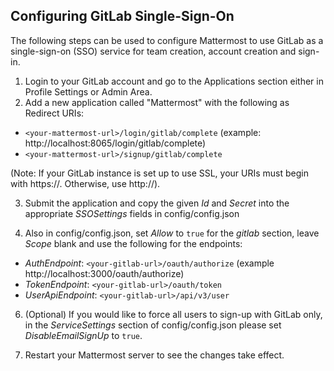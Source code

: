 ## Configuring GitLab Single-Sign-On

The following steps can be used to configure Mattermost to use GitLab as a single-sign-on (SSO) service for team creation, account creation and sign-in.

1. Login to your GitLab account and go to the Applications section either in Profile Settings or Admin Area.
2. Add a new application called "Mattermost" with the following as Redirect URIs:
  * `<your-mattermost-url>/login/gitlab/complete` (example: http://localhost:8065/login/gitlab/complete)
  * `<your-mattermost-url>/signup/gitlab/complete`
  
  (Note: If your GitLab instance is set up to use SSL, your URIs must begin with https://. Otherwise, use http://).

3. Submit the application and copy the given _Id_ and _Secret_ into the appropriate _SSOSettings_ fields in config/config.json

4. Also in config/config.json, set _Allow_ to `true` for the _gitlab_ section, leave _Scope_ blank and use the following for the endpoints:
  * _AuthEndpoint_: `<your-gitlab-url>/oauth/authorize` (example http://localhost:3000/oauth/authorize)
  * _TokenEndpoint_: `<your-gitlab-url>/oauth/token` 
  * _UserApiEndpoint_: `<your-gitlab-url>/api/v3/user`

6. (Optional) If you would like to force all users to sign-up with GitLab only, in the _ServiceSettings_ section of config/config.json please set _DisableEmailSignUp_ to `true`.

7. Restart your Mattermost server to see the changes take effect.
